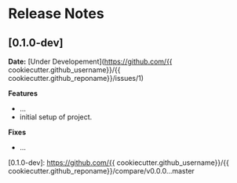 # Release Notes

## [0.1.0-dev]

__Date:__ [Under Developement](https://github.com/{{ cookiecutter.github_username}}/{{ cookiecutter.github_reponame}}/issues/1)

__Features__

- ...
- initial setup of project.

__Fixes__

- ...

[0.1.0-dev]: https://github.com/{{ cookiecutter.github_username}}/{{ cookiecutter.github_reponame}}/compare/v0.0.0...master
